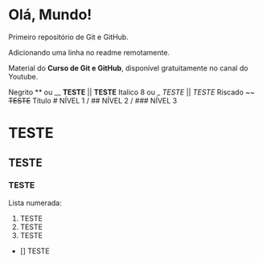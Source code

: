 # Olá, Mundo!

 Primeiro repositório de Git e GitHub.

 Adicionando uma linha no readme remotamente.
 
 Material do **Curso de Git e GitHub**, disponível gratuitamente no canal do Youtube.
 
 Negrito ** ou __ **TESTE** || __TESTE__
 Italico 8 ou _ *TESTE* || _TESTE_
 Riscado ~~ ~~TESTE~~
 Título # NÍVEL 1 / ## NÍVEL 2 / ### NÍVEL 3
 # TESTE
 ## TESTE
 ### TESTE
 
 Lista numerada:
 1. TESTE
  2. TESTE
 1. TESTE

- [] TESTE
